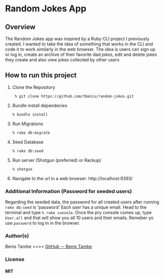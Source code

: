 # Random Jokes App

## Overview

The Random Jokes app was inspired by a Ruby CLI project I previously created. I wanted to take the idea of something that works in the CLI and code it to work similarly in the web browser. 
The idea is users can sign up or log in, create an archive of their favorite dad jokes, edit and delete jokes they create and also view jokes collected by other users

## How to run this project
1. Clone the Repository
    ``` 
     % git clone https://github.com/tbenis/random-jokes.git
    ```
2. Bundle install dependecies
    ``` 
    % bundle install
   ```
3. Run Migrations
    ``` 
    % rake db:migrate
   ```
4. Seed Database
    ``` 
    % rake db:seed
   ```
5. Run server (Shotgun (preferred) or Rackup)
    ``` 
   % shotgun
   ```
6. Navigate to the url in a web browser:
    http://localhost:9393/

### Additional Information (Password for seeded users)
Regarding the seeded data, the password for all created users after running ```rake db:seed```  is 'password'
Each user has a unique email. Head to the terminal and type ```% rake console```. Once the pry console comes up, type ```User.all```  and that will show you all 10 users and their emails. Remeber yo use ```password``` to log in in the browser.

### Author(s)
 Benis Tambe >>>> [GitHub -- Benis Tambe](https://github.com/tbenis)
### License 
#### MIT